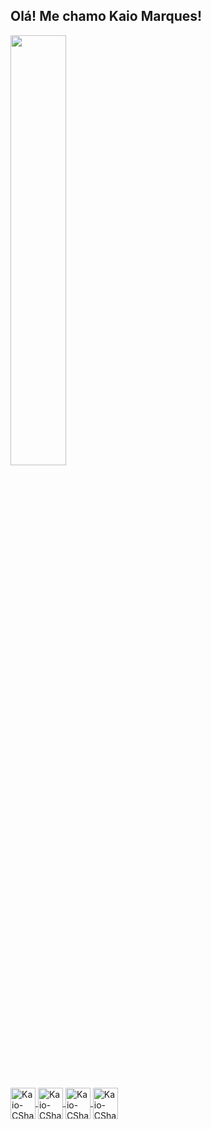 ## Olá! Me chamo Kaio Marques! 

<div>

<a href="https://github.com/KaioMarquesDeSa">
<img width="42%" src="https://github-readme-stats.vercel.app/api?username=kaiomarquesdesa&show_icons=true&hide=contribs,prs&cache_seconds=86400&theme=great-gatsby"/>

</div>

##

<div style="display: inline_block"><br>

<img align="center" alt="Kaio-CSharp" height="50" width="40" src="https://cdn.jsdelivr.net/gh/devicons/devicon@latest/icons/csharp/csharp-original.svg"/>
<img align="center" alt="Kaio-CSharp" height="50" width="40" src="https://cdn.jsdelivr.net/gh/devicons/devicon@latest/icons/javascript/javascript-original.svg"/>
<img align="center" alt="Kaio-CSharp" height="50" width="40" src="https://cdn.jsdelivr.net/gh/devicons/devicon@latest/icons/python/python-original-wordmark.svg"/>
<img align="center" alt="Kaio-CSharp" height="50" width="40" src="https://cdn.jsdelivr.net/gh/devicons/devicon@latest/icons/mysql/mysql-original-wordmark.svg"/>

</div>

##
